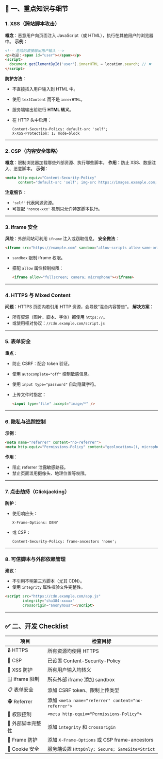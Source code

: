 ## 🧱 一、重点知识与细节

### 1. XSS（跨站脚本攻击）

**概念**：恶意用户向页面注入 JavaScript（或 HTML），执行在其他用户的浏览器中。
**示例**：

```html
<!-- 危险的直接输出用户输入 -->
<p>欢迎：<span id="user"></span></p>
<script>
  document.getElementById('user').innerHTML = location.search; // ❌
</script>
```

**防护方法**：

* 不直接插入用户输入到 HTML 中。
* 使用 `textContent` 而不是 `innerHTML`。
* 服务端输出前进行 **HTML 转义**。
* 在 HTTP 头中启用：

  ```http
  Content-Security-Policy: default-src 'self';
  X-XSS-Protection: 1; mode=block
  ```

---

### 2. CSP（内容安全策略）

**概念**：限制浏览器加载哪些外部资源、执行哪些脚本。
**作用**：防止 XSS、数据注入、恶意脚本。
**示例**：

```html
<meta http-equiv="Content-Security-Policy" 
      content="default-src 'self'; img-src https://images.example.com; script-src 'self'">
```

**注意细节**：

* `'self'` 代表同源资源。
* 可搭配 `'nonce-xxx'` 机制只允许特定脚本执行。

---

### 3. iframe 安全

**风险**：外部网站可利用 `iframe` 注入或窃取信息。
**安全做法**：

```html
<iframe src="https://example.com" sandbox="allow-scripts allow-same-origin"></iframe>
```

* `sandbox` 限制 iframe 权限。
* 搭配 `allow` 属性控制权限：

  ```html
  <iframe allow="fullscreen; camera; microphone"></iframe>
  ```

---

### 4. HTTPS 与 Mixed Content

**问题**：HTTPS 页面内若引用 HTTP 资源，会导致“混合内容警告”。
**解决方案**：

* 所有资源（图片、脚本、字体）都使用 `https://`。
* 或使用相对协议：`//cdn.example.com/script.js`

---

### 5. 表单安全

**重点**：

* 防止 CSRF：配合 token 验证。
* 使用 `autocomplete="off"` 控制敏感信息。
* 使用 `input type="password"` 自动隐藏字符。
* 上传文件时指定：

  ```html
  <input type="file" accept="image/*" />
  ```

---

### 6. 隐私与追踪控制

**示例**：

```html
<meta name="referrer" content="no-referrer">
<meta http-equiv="Permissions-Policy" content="geolocation=(), microphone=()">
```

**作用**：

* 阻止 referrer 泄露敏感路径。
* 禁止页面滥用摄像头、地理位置等权限。

---

### 7. 点击劫持（Clickjacking）

**防护**：

* 使用响应头：

  ```http
  X-Frame-Options: DENY
  ```
* 或 CSP：

  ```http
  Content-Security-Policy: frame-ancestors 'none';
  ```

---

### 8. 可信脚本与外部依赖管理

**建议**：

* 不引用不明第三方脚本（尤其 CDN）。
* 使用 `integrity` 属性校验文件完整性。

```html
<script src="https://cdn.example.com/app.js"
        integrity="sha384-xxxxx"
        crossorigin="anonymous"></script>
```

---

## ✅ 二、开发 Checklist

| 项目           | 检查目标                                              |
| ------------ | ------------------------------------------------- |
| 🔒 HTTPS     | 所有资源均使用 HTTPS                                     |
| 🧱 CSP       | 已设置 Content-Security-Policy                       |
| 🧩 XSS 防护    | 所有用户输入均转义                                         |
| 🪟 iframe 限制 | 所有外部 iframe 添加 sandbox                            |
| 📋 表单安全      | 添加 CSRF token、限制上传类型                              |
| 🕵️ Referrer | 添加 `<meta name="referrer" content="no-referrer">` |
| 🧍 权限控制      | `<meta http-equiv="Permissions-Policy">`          |
| 🧰 外部脚本完整性   | 添加 `integrity` 和 `crossorigin`                    |
| 🚫 Frame 防护  | 添加 `X-Frame-Options` 或 CSP frame-ancestors        |
| 🧼 Cookie 安全 | 服务端设置 `HttpOnly; Secure; SameSite=Strict`         |


